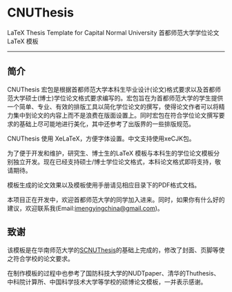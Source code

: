 
CNUThesis
=========

LaTeX Thesis Template for Capital Normal University
首都师范大学学位论文 LaTeX 模板

-------------

简介
-------------
CNUThesis 宏包是根据首都师范大学本科生毕业设计(论文)格式要求以及首都师范大学硕士(博士)学位论文格式要求编写的。宏包旨在为首都师范大学的学生提供一个简单、专业、有效的排版工具以简化学位论文的撰写，使得论文作者可以将精力集中到论文的内容上而不是浪费在版面设置上。同时宏包在符合学位论文撰写要求的基础上尽可能地进行美化，其中还参考了出版界的一些排版规范。

CNUThesis 使用 XeLaTeX，方便字体设置。中文支持使用xeCJK包。

为了便于开发和维护，研究生、博士生的LaTeX 模板与本科生的学位论文模板分别独立开发。现在已经支持硕士/博士学位论文格式，本科论文格式即将支持，敬请期待。

模板生成的论文效果以及模板使用手册请见相应目录下的PDF格式文档。

本项目正在开发中，欢迎首都师范大学的同学加入进来。同时，如果你有什么好的建议，欢迎联系我(Email:imengyingchina@gmail.com)。

致谢
-------------
该模板是在华南师范大学的[SCNUThesis](https://code.google.com/p/scnuthesis/)的基础上完成的，修改了封面、页脚等使之符合学校的论文要求。

在制作模板的过程中也参考了国防科技大学的NUDTpaper、清华的Thuthesis、中科院计算所、中国科学技术大学等学校的硕博论文模板，一并表示感谢。
